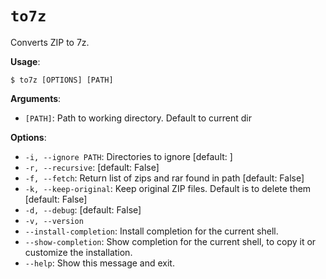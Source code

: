 # `to7z`

Converts ZIP to 7z.

**Usage**:

```console
$ to7z [OPTIONS] [PATH]
```

**Arguments**:

* `[PATH]`: Path to working directory. Default to current dir

**Options**:

* `-i, --ignore PATH`: Directories to ignore  [default: ]
* `-r, --recursive`: [default: False]
* `-f, --fetch`: Return list of zips and rar found in path  [default: False]
* `-k, --keep-original`: Keep original ZIP files. Default is to delete them  [default: False]
* `-d, --debug`: [default: False]
* `-v, --version`
* `--install-completion`: Install completion for the current shell.
* `--show-completion`: Show completion for the current shell, to copy it or customize the installation.
* `--help`: Show this message and exit.

